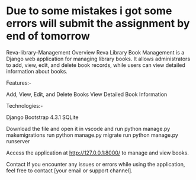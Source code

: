 # Due to some mistakes i got some errors will submit the assignment by end of tomorrow
Reva-library-Management
Overview
Reva Library Book Management is a Django web application for managing library books. It allows administrators to add, view, edit, and delete book records, while users can view detailed information about books.

Features:-

Add, View, Edit, and Delete Books
View Detailed Book Information

Technologies:-

Django
Bootstrap 4.3.1
SQLite

Download the file and open it in vscode and run python manage.py makemigrations
run python manage.py migrate
run python manage.py runserver

Access the application at http://127.0.0.1:8000/ to manage and view books.

Contact
If you encounter any issues or errors while using the application, feel free to contact [your email or support channel].
